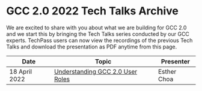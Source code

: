 # GCC 2.0 2022 Tech Talks Archive

We are excited to share with you about what we are building for GCC 2.0 and we start this by bringing the Tech Talks series conducted by our GCC experts. TechPass users can now view the recordings of the previous Tech Talks and download the presentation as PDF anytime from this page.


| Date | Topic | Presenter |
| --- | --- | --- |
| 18 April 2022 | [Understanding GCC 2.0 User Roles](01-understanding-gcc2-0-user-roles.pdf) | Esther Choa |
